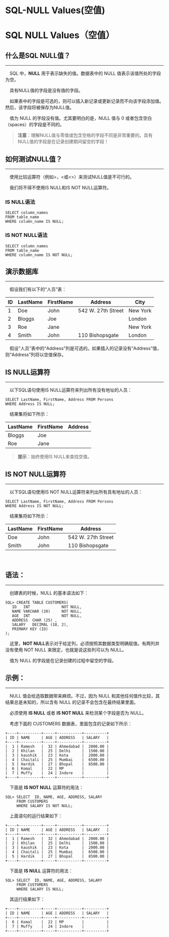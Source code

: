 # SQL-NULL Values(空值)


# SQL NULL Values（空值）

## 什么是SQL NULL值？

------

　SQL 中，**NULL** 用于表示缺失的值。数据表中的 NULL 值表示该值所处的字段为空。

　具有NULL值的字段是没有值的字段。

　如果表中的字段是可选的，则可以插入新记录或更新记录而不向该字段添加值。然后，该字段将被保存为NULL值。

　值为 NULL 的字段没有值。尤其要明白的是，NULL 值与 0 或者包含空白（spaces）的字段是不同的。

> **注意**：理解NULL值与零值或包含空格的字段不同是非常重要的。具有NULL值的字段是在记录创建期间留空的字段！



## 如何测试NULL值？

------

　使用比较运算符（例如=，<或<>）来测试NULL值是不可行的。

　我们将不得不使用IS NULL和IS NOT NULL运算符。

### IS NULL语法

```
SELECT column_names
FROM table_name
WHERE column_name IS NULL;
```

### IS NOT NULL语法

```
SELECT column_names
FROM table_name
WHERE column_name IS NOT NULL;
```



## 演示数据库

------

　假设我们有以下的“人员”表：        
    

| ID   | LastName | FirstName | Address            | City     |
| ---- | -------- | --------- | ------------------ | -------- |
| 1    | Doe      | John      | 542 W. 27th Street | New York |
| 2    | Bloggs   | Joe       |                    | London   |
| 3    | Roe      | Jane      |                    | New York |
| 4    | Smith    | John      | 110 Bishopsgate    | London   |

　假设“人员”表中的“Address”列是可选的。如果插入的记录没有“Address”值，则“Address”列将以空值保存。



## IS NULL运算符

------

　以下SQL语句使用IS NULL运算符来列出所有没有地址的人员：        
    

```
SELECT LastName, FirstName, Address FROM Persons
WHERE Address IS NULL;
```

　结果集将如下所示：

| LastName | FirstName | Address |
| -------- | --------- | ------- |
| Bloggs   | Joe       |         |
| Roe      | Jane      |         |

> **提示**：始终使用IS NULL来查找空值。



## IS NOT NULL运算符

------

　以下SQL语句使用IS NOT NULL运算符来列出所有具有地址的人员：        
    

```
SELECT LastName, FirstName, Address FROM Persons
WHERE Address IS NOT NULL;
```

　结果集将如下所示：

| LastName | FirstName | Address            |
| -------- | --------- | ------------------ |
| Doe      | John      | 542 W. 27th Street |
| Smith    | John      | 110 Bishopsgate    |

​       

## 语法：

------

　创建表的时候，NULL 的基本语法如下：

```
SQL> CREATE TABLE CUSTOMERS(
   ID   INT              NOT NULL,
   NAME VARCHAR (20)     NOT NULL,
   AGE  INT              NOT NULL,
   ADDRESS  CHAR (25) ,
   SALARY   DECIMAL (18, 2),       
   PRIMARY KEY (ID)
);
```

　这里，**NOT NULL**表示对于给定列，必须按照其数据类型明确赋值。有两列并没有使用 NOT NULL 来限定，也就是说这些列可以为 NULL。

　值为 NULL 的字段是在记录创建的过程中留空的字段。

## 示例：

------

　NULL 值会给选取数据带来麻烦。不过，因为 NULL 和其他任何值作比较，其结果总是未知的，所以含有 NULL 的记录不会包含在最终结果里面。

　必须使用 **IS NULL** 或者 **IS NOT NULL** 来检测某个字段是否为 NULL。

　考虑下面的 CUSTOMERS 数据表，里面包含的记录如下所示：

```
+----+----------+-----+-----------+----------+
| ID | NAME     | AGE | ADDRESS   | SALARY   |
+----+----------+-----+-----------+----------+
|  1 | Ramesh   |  32 | Ahmedabad |  2000.00 |
|  2 | Khilan   |  25 | Delhi     |  1500.00 |
|  3 | kaushik  |  23 | Kota      |  2000.00 |
|  4 | Chaitali |  25 | Mumbai    |  6500.00 |
|  5 | Hardik   |  27 | Bhopal    |  8500.00 |
|  6 | Komal    |  22 | MP        |          |
|  7 | Muffy    |  24 | Indore    |          |
+----+----------+-----+-----------+----------+
```

　下面是 **IS NOT NULL** 运算符的用法：

```
SQL> SELECT  ID, NAME, AGE, ADDRESS, SALARY
     FROM CUSTOMERS
     WHERE SALARY IS NOT NULL;
```

　上面语句的运行结果如下：

```
+----+----------+-----+-----------+----------+
| ID | NAME     | AGE | ADDRESS   | SALARY   |
+----+----------+-----+-----------+----------+
|  1 | Ramesh   |  32 | Ahmedabad |  2000.00 |
|  2 | Khilan   |  25 | Delhi     |  1500.00 |
|  3 | kaushik  |  23 | Kota      |  2000.00 |
|  4 | Chaitali |  25 | Mumbai    |  6500.00 |
|  5 | Hardik   |  27 | Bhopal    |  8500.00 |
+----+----------+-----+-----------+----------+
```

　下面是 **IS NULL** 运算符的用法：

```
SQL> SELECT  ID, NAME, AGE, ADDRESS, SALARY
     FROM CUSTOMERS
     WHERE SALARY IS NULL;
```

　其运行结果如下：

```
+----+----------+-----+-----------+----------+
| ID | NAME     | AGE | ADDRESS   | SALARY   |
+----+----------+-----+-----------+----------+
|  6 | Komal    |  22 | MP        |          |
|  7 | Muffy    |  24 | Indore    |          |
+----+----------+-----+-----------+----------+
```

